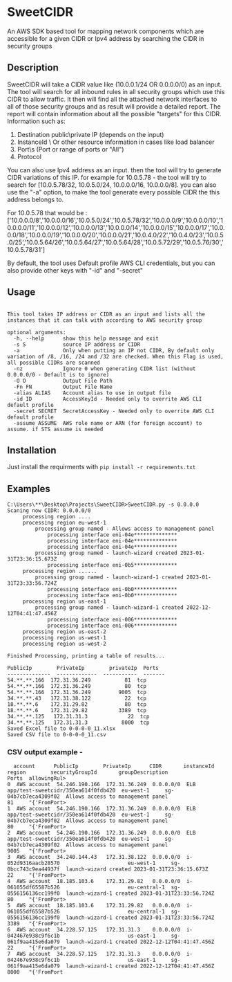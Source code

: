 # SweetCIDR
An AWS SDK based tool for mapping network components which are accessible for a given CIDR or Ipv4 address by searching the CIDR in security groups

## Description
SweetCIDR will take a CIDR value like (10.0.0.1/24 OR 0.0.0.0/0) as an input.
The tool will search for all inbound rules in all security groups which use this CIDR to allow traffic.
It then will find all the attached network interfaces to all of those security groups and as result will provide a detailed report.
The report will contain information about all the possible "targets" for this CIDR.
Information such as: 
  1. Destination public\private IP (depends on the input)
  2. InstanceId \ Or other resource information in cases like load balancer
  3. Port\s (Port or range of ports or "All")
  4. Protocol

You can also use Ipv4 address as an input. then the tool will try to generate CIDR variations of this IP.
for example for 10.0.5.78 - the tool will try to search for [10.0.5.78/32, 10.0.5.0/24,  10.0.0.0/16, 10.0.0.0/8].
you can also use the "-a" option, to make the tool generate every possible CIDR the this address belongs to.

For 10.0.5.78 that would be :
['10.0.0.0/8','10.0.0.0/16','10.0.5.0/24','10.0.5.78/32','10.0.0.0/9','10.0.0.0/10','10.0.0.0/11','10.0.0.0/12','10.0.0.0/13','10.0.0.0/14','10.0.0.0/15','10.0.0.0/17','10.0.0.0/18','10.0.0.0/19','10.0.0.0/20','10.0.0.0/21','10.0.4.0/22','10.0.4.0/23','10.0.5.0/25','10.0.5.64/26','10.0.5.64/27','10.0.5.64/28','10.0.5.72/29','10.0.5.76/30','10.0.5.78/31']

By default, the tool uses Default profile AWS CLI credentials, but you can also provide other keys with "-id" and "-secret"

## Usage

```usage: SweetCIDR.py [-h] [-s S] [-a] [-nz] [-O O] [-Fn FN] [-alias ALIAS] [-id ID] [-secret SECRET] [-assume ASSUME]

This tool takes IP address or CIDR as an input and lists all the instances that it can talk with according to AWS security group

optional arguments:
  -h, --help      show this help message and exit
  -s S            source IP address or CIDR
  -a              Only when putting an IP not CIDR, By default only variation of /8, /16, /24 and /32 are checked. When this Flag is used, all possible CIDRs are scanned
  -nz             Ignore 0 when generating CIDR list (without 0.0.0.0/0 - Default is to ignore)
  -O O            Output File Path
  -Fn FN          Output File Name
  -alias ALIAS    Account alias to use in output file
  -id ID          AccessKeyId - Needed only to overrite AWS CLI default profile
  -secret SECRET  SecretAccessKey - Needed only to overrite AWS CLI default profile
  -assume ASSUME  AWS role name or ARN (for foreign account) to assume. if STS assume is needed

```
## Installation
Just install the requirments with 
 ``` pip install -r requirements.txt ```

## Examples

```
C:\Users\**\Desktop\Projects\SweetCIDR>SweetCIDR.py -s 0.0.0.0
Scaning now CIDR: 0.0.0.0/0
     processing region ....
     processing region eu-west-1
         processing group named - Allows access to management panel
             processing interface eni-04e**************
             processing interface eni-04e**************
             processing interface eni-04e**************
         processing group named - launch-wizard created 2023-01-31T23:36:15.673Z
             processing interface eni-0b5**************
     processing region ......
         processing group named - launch-wizard-1 created 2023-01-31T23:33:56.724Z
             processing interface eni-0b0**************
             processing interface eni-0b0**************
     processing region us-east-1
         processing group named - launch-wizard-1 created 2022-12-12T04:41:47.456Z
             processing interface eni-006**************
             processing interface eni-006**************
     processing region us-east-2
     processing region us-west-1
     processing region us-west-2

Finished Processing, printing a table of results...

PublicIp        PrivateIp        privateIp  Ports
--------------  -------------  -----------  -------
54.**.**.166  172.31.36.249           81  tcp
54.**.**.166  172.31.36.249           80  tcp
54.**.**.166  172.31.36.249         9005  tcp
34.**.**.43   172.31.38.122           22  tcp
18.**.**.6    172.31.29.82            80  tcp
18.**.**.6    172.31.29.82          3389  tcp
34.**.**.125   172.31.31.3             22  tcp
34.**.**.125   172.31.31.3           8000  tcp
Saved Excel file to 0-0-0-0_11.xlsx
Saved CSV file to 0-0-0-0_11.csv
```
### CSV output example -
```  
  account      PublicIp        PrivateIp      CIDR       instanceId                               region        securityGroupId       groupDescription                                  Ports  allowingRul>
0  AWS account  54.246.190.166  172.31.36.249  0.0.0.0/0  ELB app/test-sweetcidr/350ea614f0fdb420  eu-west-1     sg-04b7cb7eca4309f02  Allows access to management panel                 81     "{'FromPort>
1  AWS account  54.246.190.166  172.31.36.249  0.0.0.0/0  ELB app/test-sweetcidr/350ea614f0fdb420  eu-west-1     sg-04b7cb7eca4309f02  Allows access to management panel                 80     "{'FromPort>
2  AWS account  54.246.190.166  172.31.36.249  0.0.0.0/0  ELB app/test-sweetcidr/350ea614f0fdb420  eu-west-1     sg-04b7cb7eca4309f02  Allows access to management panel                 9005   "{'FromPort>
3  AWS account  34.240.144.43   172.31.38.122  0.0.0.0/0  i-052d9316aacb28570                      eu-west-1     sg-0bcc743c9ea44937f  launch-wizard created 2023-01-31T23:36:15.673Z    22     "{'FromPort>
4  AWS account  18.185.103.6    172.31.29.82   0.0.0.0/0  i-061055df65587b526                      eu-central-1  sg-0556156136cc199f0  launch-wizard-1 created 2023-01-31T23:33:56.724Z  80     "{'FromPort>
5  AWS account  18.185.103.6    172.31.29.82   0.0.0.0/0  i-061055df65587b526                      eu-central-1  sg-0556156136cc199f0  launch-wizard-1 created 2023-01-31T23:33:56.724Z  3389   "{'FromPort>
6  AWS account  34.228.57.125   172.31.31.3    0.0.0.0/0  i-042467e938c9f6c1b                      us-east-1     sg-061f9aa415e6da079  launch-wizard-1 created 2022-12-12T04:41:47.456Z  22     "{'FromPort>
7  AWS account  34.228.57.125   172.31.31.3    0.0.0.0/0  i-042467e938c9f6c1b                      us-east-1     sg-061f9aa415e6da079  launch-wizard-1 created 2022-12-12T04:41:47.456Z  8000   "{'FromPort
```


